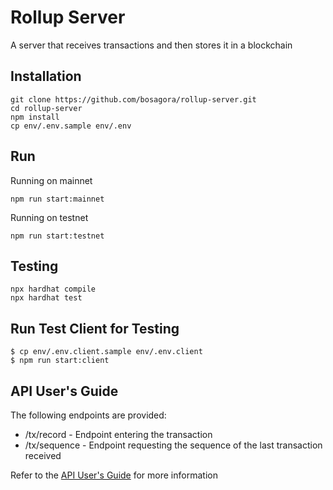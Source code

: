 # Rollup Server

A server that receives transactions and then stores it in a blockchain

## Installation

```shell
git clone https://github.com/bosagora/rollup-server.git
cd rollup-server
npm install
cp env/.env.sample env/.env
```

## Run

Running on mainnet

```shell
npm run start:mainnet
```

Running on testnet

```shell
npm run start:testnet
```

## Testing

```shell
npx hardhat compile
npx hardhat test
```

## Run Test Client for Testing

```shell
$ cp env/.env.client.sample env/.env.client
$ npm run start:client
```

## API User's Guide

The following endpoints are provided:

-   /tx/record - Endpoint entering the transaction
-   /tx/sequence - Endpoint requesting the sequence of the last transaction received

Refer to the [API User's Guide](docs/store-purchase.md) for more information
